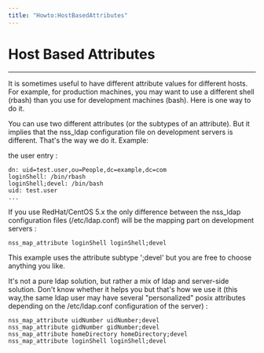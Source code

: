 ```yaml
---
title: "Howto:HostBasedAttributes"
---
```


# Host Based Attributes
-----------------------

It is sometimes useful to have different attribute values for different hosts. For example, for production machines, you may want to use a different shell (rbash) than you use for development machines (bash). Here is one way to do it.

You can use two different attributes (or the subtypes of an attribute). But it implies that the nss\_ldap configuration file on development servers is different. That's the way we do it. Example:

the user entry :

    dn: uid=test.user,ou=People,dc=example,dc=com    
    loginShell: /bin/rbash    
    loginShell;devel: /bin/bash    
    uid: test.user    
    ...    

If you use RedHat/CentOS 5.x the only difference between the nss\_ldap configuration files (/etc/ldap.conf) will be the mapping part on development servers :

    nss_map_attribute loginShell loginShell;devel    

This example uses the attribute subtype ';devel' but you are free to choose anything you like.

It's not a pure ldap solution, but rather a mix of ldap and server-side solution. Don't know whether it helps you but that's how we use it (this way,the same ldap user may have several "personalized" posix attributes depending on the /etc/ldap.conf configuration of the server) :

    nss_map_attribute uidNumber uidNumber;devel    
    nss_map_attribute gidNumber gidNumber;devel    
    nss_map_attribute homeDirectory homeDirectory;devel    
    nss_map_attribute loginShell loginShell;devel    
